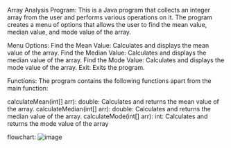 Array Analysis Program:
This is a Java program that collects an integer array from the user and performs various operations on it. The program creates a menu of options that allows the user to find the mean value, median value, and mode value of the array.

Menu Options:
Find the Mean Value: Calculates and displays the mean value of the array.
Find the Median Value: Calculates and displays the median value of the array.
Find the Mode Value: Calculates and displays the mode value of the array.
Exit: Exits the program.

Functions:
The program contains the following functions apart from the main function:

calculateMean(int[] arr): double: Calculates and returns the mean value of the array.
calculateMedian(int[] arr): double: Calculates and returns the median value of the array.
calculateMode(int[] arr): int: Calculates and returns the mode value of the array


flowchart:
![image](https://user-images.githubusercontent.com/118505694/235352531-9d490922-9cc5-4c81-8a13-28d40717ff97.png)



